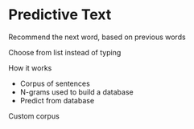 # Predictive Text
Recommend the next word, based on previous words

Choose from list instead of typing

How it works
  - Corpus of sentences
  - N-grams used to build a database
  - Predict from database

Custom corpus
